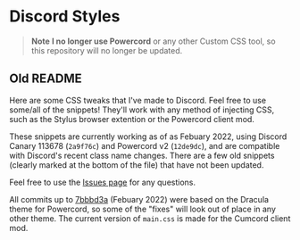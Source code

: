 # Discord Styles

> **Note**
> **I no longer use Powercord** or any other Custom CSS tool, so this repository will no longer be updated.

## Old README

Here are some CSS tweaks that I've made to Discord. Feel free to use some/all of the snippets! They'll work with any method of injecting CSS, such as the Stylus browser extention or the Powercord client mod.

These snippets are currently working as of as Febuary 2022, using Discord Canary 113678 (`2a9f76c`) and Powercord v2 (`12de9dc`), and are compatible with Discord's recent class name changes. There are a few old snippets (clearly marked at the bottom of the file) that have not been updated.

Feel free to use the [Issues page](https://github.com/MMK21Hub/discord.css/issues) for any questions.

All commits up to [7bbbd3a](https://github.com/MMK21Hub/discord.css/commit/7bbbd3a) (Febuary 2022) were based on the Dracula theme for Powercord, so some of the "fixes" will look out of place in any other theme. The current version of `main.css` is made for the Cumcord client mod.
